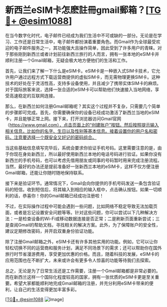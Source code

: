 # 新西兰eSIM卡怎麽註冊gmail郵箱？[[TG💪+ @esim1088](https://t.me/s/esim1088)]

在当今数字化时代，电子邮件已经成为我们生活中不可或缺的一部分。无论是在学习、工作还是日常生活中，电子邮件都扮演着重要角色。而Gmail作为全球最受欢迎的电子邮件服务之一，其功能强大且操作简单，因此受到了许多用户的青睐。对于那些刚到新西兰或者计划前往新西兰旅行的人而言，拥有一张本地的eSIM卡并顺利注册一个Gmail邮箱，无疑会极大地方便他们的生活和工作。

首先，让我们来了解一下什么是eSIM卡。eSIM卡是一种嵌入式SIM卡技术，它允许用户通过远程方式下载运营商提供的虚拟SIM卡，而无需物理更换SIM卡。这种技术的好处在于灵活性高，支持多设备使用，并且减少了携带实体SIM卡的麻烦。对于国际旅客来说，选择一张合适的eSIM卡可以帮助他们快速接入当地网络，享受高速稳定的互联网连接。

那么，在新西兰如何注册Gmail邮箱呢？其实这个过程并不复杂，只需要几个简单的步骤即可完成。首先，你需要确保你的设备已经成功激活了新西兰当地的eSIM卡，并且能够正常上网。接下来，打开浏览器访问Gmail官网（https://www.gmail.com），点击页面上的“创建账户”按钮。然后按照提示输入相关信息，比如你的名字、生日以及性别等基本信息。接着设置你的用户名和密码，注意要选择一个既安全又好记的密码组合。

当这些基础信息填写完毕后，系统会要求你验证手机号码。这里需要注意的是，由于你现在身处新西兰，所以最好使用新西兰本地的电话号码进行验证。如果你没有新西兰的手机号码，也可以考虑先借用朋友或同事的号码暂时用来完成注册流程。当然，最好的办法还是提前准备好一张新西兰本地的eSIM卡，这样不仅方便注册Gmail邮箱，还能让你随时随地保持联系。

接下来是验证环节。通常情况下，Gmail会向你提供的手机号码发送一条包含验证码的短信。收到短信后，将其输入到相应的输入框中，点击确认按钮。如果一切顺利的话，恭喜你！你的Gmail邮箱已经成功注册啦！

不过，在实际操作过程中可能会遇到一些问题，比如网络不稳定导致无法加载页面，或者是忘记设置安全问题等等。针对这些问题，你可以尝试以下几种解决方法：一是检查设备的Wi-Fi或移动数据连接是否正常；二是刷新页面重新尝试；三是查阅Gmail的帮助文档，寻找相关的解决方案。此外，为了保障账户的安全性，建议定期修改密码，并开启双重身份验证功能。

除了注册Gmail邮箱之外，eSIM卡还有许多其他实用的功能。例如，它可以让你轻松切换不同的运营商和服务计划，满足不同场景下的需求；还可以帮助你在国外旅行时节省漫游费用，享受更加优惠的价格。而且，随着科技的发展，eSIM卡的应用范围也在不断扩大，未来或许会有更多令人惊喜的功能等待我们去探索。

总之，无论是为了日常生活还是工作需要，注册一个Gmail邮箱都是非常必要的。而在新西兰这样一个国际化程度较高的国家，拥有一张优质的eSIM卡更是至关重要。希望大家都能顺利地完成Gmail邮箱的注册，并充分利用eSIM卡带来的便利，让自己的生活变得更加丰富多彩。

[[TG💪+ @esim1088](https://t.me/s/esim1088) ![Image](https://i.postimg.cc/4NQfJmqS/Snipaste-2025-05-13-00-14-12.png)]